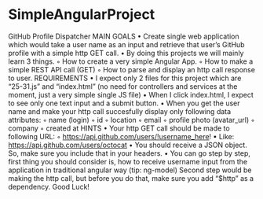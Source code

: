 # SimpleAngularProject

GitHub Profile Dispatcher
MAIN GOALS
• Create single web application which would take a user name as an input and retrieve that user’s
GitHub profile with a simple http GET call.
• By doing this projects we will mainly learn 3 things.
◦ How to create a very simple Angular App.
◦ How to make a simple REST API call (GET)
◦ How to parse and display an http call response to user.
REQUIREMENTS
• I expect only 2 files for this project which are “25-31.js” and “index.html”
(no need for controllers and services at the moment, just a very simple single JS file)
• When I click index.html, I expect to see only one text input and a submit button.
• When you get the user name and make your http call succesfully display only following data
attributes:
◦ name (login)
◦ id
◦ location
◦ email
◦ profile photo (avatar_url)
◦ company
◦ created at
HINTS
• Your http GET call should be made to following URL:
◦ https://api.github.com/users/!username_here!
▪ Like: https://api.github.com/users/octocat
• You should receive a JSON object. So, make sure you include that in your headers.
• You can go step by step, first thing you should consider is, how to receive username input from
the application in traditional angular way (tip: ng-model)
Second step would be making the http call, but before you do that, make sure you add “$http”
as a dependency.
Good Luck!
